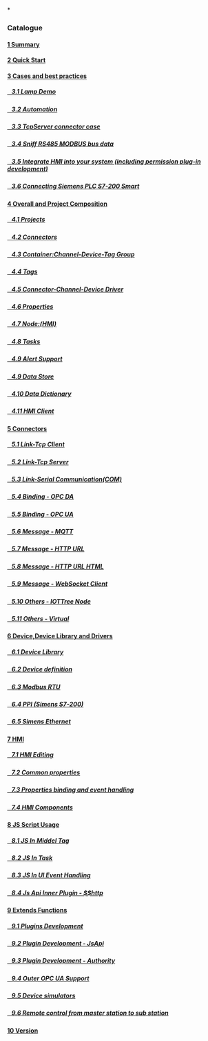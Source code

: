 
*<script src="/_js/jquery-1.12.0.min.js"></script><script src="/_js/bootstrap/js/bootstrap.min.js"></script><script type="text/javascript" src="/_js/ajax.js"></script><script src="/_js/layui/layui.all.js"></script><script src="/_js/dlg_layer.js?v="></script>

<link rel="stylesheet" type="text/css" href="/_js/layui/css/layui.css" /><link  href="/_js/bootstrap/css/bootstrap.min.css" rel="stylesheet" type="text/css" ><link  href="/_js/font4.7.0/css/font-awesome.css"  rel="stylesheet" type="text/css" ><link href="./inc/common.css" rel="stylesheet" type="text/css"><link href="./inc/index.css" rel="stylesheet" type="text/css">


### Catalogue

#### <a href="README.md">1 Summary</a>
#### <a href="doc/quick_start.md">2 Quick Start</a>

#### <a href="doc/case/index.md" doc_path="doc/case/index.md" >3 Cases and best practices</a>
##### <a href="doc/case/example_lamp_demo.md" target="main">&nbsp;&nbsp;&nbsp;3.1 Lamp Demo</a>
##### <a href="doc/case/case_auto.md" target="main">&nbsp;&nbsp;&nbsp;3.2 Automation</a>
##### <a href="doc/case/example_tcpserver_conn.md" target="main">&nbsp;&nbsp;&nbsp;3.3 TcpServer connector case</a>
##### <a href="doc/case/case_rs485_sniffer.md" target="main">&nbsp;&nbsp;&nbsp;3.4 Sniff RS485 MODBUS bus data</a>
##### <a href="doc/case/case_ref_hmi_auth.md" target="main">&nbsp;&nbsp;&nbsp;3.5 Integrate HMI into your system (including permission plug-in development)</a>
##### <a href="doc/case/case_s7200_smart.md" target="main">&nbsp;&nbsp;&nbsp;3.6 Connecting Siemens PLC S7-200 Smart</a>


#### <a href="doc/main/index.md" >4 Overall and Project Composition</a>
##### <a href="doc/main/prjs.md" target="main">&nbsp;&nbsp;&nbsp;4.1 Projects</a>
##### <a href="doc/main/conn.md" target="main">&nbsp;&nbsp;&nbsp;4.2 Connectors</a>
##### <a href="doc/main/ch_dev_tagg.md" target="main">&nbsp;&nbsp;&nbsp;4.3 Container:Channel-Device-Tag Group</a>
##### <a href="doc/main/tags.md" target="main">&nbsp;&nbsp;&nbsp;4.4 Tags</a>
##### <a href="doc/main/ch_conn_drv.md" target="main">&nbsp;&nbsp;&nbsp;4.5 Connector-Channel-Device Driver</a>
##### <a href="doc/main/properties.md" target="main">&nbsp;&nbsp;&nbsp;4.6 Properties</a>
##### <a href="doc/main/hmi.md" target="main">&nbsp;&nbsp;&nbsp;4.7 Node:(HMI)</a>
##### <a href="doc/main/task.md" target="main">&nbsp;&nbsp;&nbsp;4.8 Tasks</a>
##### <a href="doc/main/alert.md" target="main">&nbsp;&nbsp;&nbsp;4.9 Alert Support</a>
##### <a href="doc/main/store.md" target="main">&nbsp;&nbsp;&nbsp;4.9 Data Store</a>
##### <a href="doc/main/dict.md" target="main">&nbsp;&nbsp;&nbsp;4.10 Data Dictionary</a>
##### <a href="doc/main/hmi_client.md" target="main">&nbsp;&nbsp;&nbsp;4.11 HMI Client</a>


#### <a href="doc/conn/index.md" >5 Connectors</a>
##### <a href="doc/conn/link_tcpclient.md" target="main">&nbsp;&nbsp;&nbsp;5.1 Link-Tcp Client</a>
##### <a href="doc/conn/link_tcpserver.md" target="main">&nbsp;&nbsp;&nbsp;5.2 Link-Tcp Server</a>
##### <a href="doc/conn/link_com.md" target="main">&nbsp;&nbsp;&nbsp;5.3 Link-Serial Communication(COM)</a>
##### <a href="doc/conn/bind_opcda.md" target="main">&nbsp;&nbsp;&nbsp;5.4 Binding - OPC DA</a>
##### <a href="doc/conn/bind_opcua.md" target="main">&nbsp;&nbsp;&nbsp;5.5 Binding - OPC UA</a>
##### <a href="doc/conn/msg_mqtt.md" target="main">&nbsp;&nbsp;&nbsp;5.6 Message - MQTT</a>
##### <a href="doc/conn/msg_http_url.md" target="main">&nbsp;&nbsp;&nbsp;5.7 Message - HTTP URL</a>
##### <a href="doc/conn/msg_http_url_html.md" target="main">&nbsp;&nbsp;&nbsp;5.8 Message - HTTP URL HTML</a>
##### <a href="doc/conn/msg_websocket.md" target="main">&nbsp;&nbsp;&nbsp;5.9 Message - WebSocket Client</a>
##### <a href="doc/conn/oth_iottree_node.md" target="main">&nbsp;&nbsp;&nbsp;5.10 Others - IOTTree Node</a>
##### <a href="doc/conn/oth_virtual.md" target="main">&nbsp;&nbsp;&nbsp;5.11 Others - Virtual</a>

#### <a href="doc/device/index.md" >6 Device,Device Library and Drivers</a>
##### <a href="doc/device/dev_lib.md" target="main">&nbsp;&nbsp;&nbsp;6.1 Device Library</a>
##### <a href="doc/device/dev_def.md" target="main">&nbsp;&nbsp;&nbsp;6.2 Device definition</a>
##### <a href="doc/device/drv_modbus.md" target="main">&nbsp;&nbsp;&nbsp;6.3 Modbus RTU</a>
##### <a href="doc/device/drv_ppi.md" target="main">&nbsp;&nbsp;&nbsp;6.4 PPI (Simens S7-200)</a>
##### <a href="doc/device/drv_siemens_eth.md" target="main">&nbsp;&nbsp;&nbsp;6.5 Simens Ethernet</a>

#### <a href="doc/hmi/index.md" >7 HMI</a>
##### <a href="doc/hmi/hmi_edit.md" target="main">&nbsp;&nbsp;&nbsp;7.1 HMI Editing
##### <a href="doc/hmi/hmi_props.md" target="main">&nbsp;&nbsp;&nbsp;7.2 Common properties
##### <a href="doc/hmi/hmi_bind_evt.md" target="main">&nbsp;&nbsp;&nbsp;7.3 Properties binding and event handling
##### <a href="doc/hmi/hmi_comp.md" target="main">&nbsp;&nbsp;&nbsp;7.4 HMI Components</a>



#### <a href="doc/js/index.md"> 8 JS Script Usage</a>

##### <a href="doc/js/js_in_midtag.md">&nbsp;&nbsp;&nbsp;8.1 JS In Middel Tag</a>
##### <a href="doc/js/js_in_task.md">&nbsp;&nbsp;&nbsp;8.2 JS In Task</a>
##### <a href="doc/js/js_in_ui_event.md">&nbsp;&nbsp;&nbsp;8.3 JS In UI Event Handling</a>
##### <a href="doc/js/js_inner_plugin_http.md">&nbsp;&nbsp;&nbsp;8.4 Js Api Inner Plugin - \$$http


#### <a href="doc/advanced/index.md" >9 Extends Functions</a>
##### <a href="doc/advanced/adv_plugin.md" >&nbsp;&nbsp;&nbsp;9.1 Plugins Development</a>
##### <a href="doc/advanced/adv_plugin_jsapi.md" target="main">&nbsp;&nbsp;&nbsp;9.2 Plugin Development - JsApi</a>
##### <a href="doc/advanced/adv_plugin_auth.md" target="main">&nbsp;&nbsp;&nbsp;9.3 Plugin Development - Authority</a>
##### <a href="doc/advanced/adv_opc_ua_out.md" target="main">&nbsp;&nbsp;&nbsp;9.4 Outer OPC UA Support</a>
##### <a href="doc/advanced/adv_dev_simulator.md" target="main">&nbsp;&nbsp;&nbsp;9.5 Device simulators</a>
##### <a href="doc/advanced/main_sub_station.md" target="main">&nbsp;&nbsp;&nbsp;9.6 Remote control from master station to sub station</a>

#### <a href="doc/version.md" >10 Version</a>


<script>
<!--


var lang="en";

$("a").css("cursor","pointer") ;
$("a").each(function(){
    var docp = $(this).attr("href") ;
    $(this).removeAttr("href");
    $(this).attr("doc_path",lang+"/"+docp);
    if(docp)
    {
        $(this).click(function(){
            parent.nav_to($(this).attr("doc_path"));
        });
    }
});
-->
</script>
